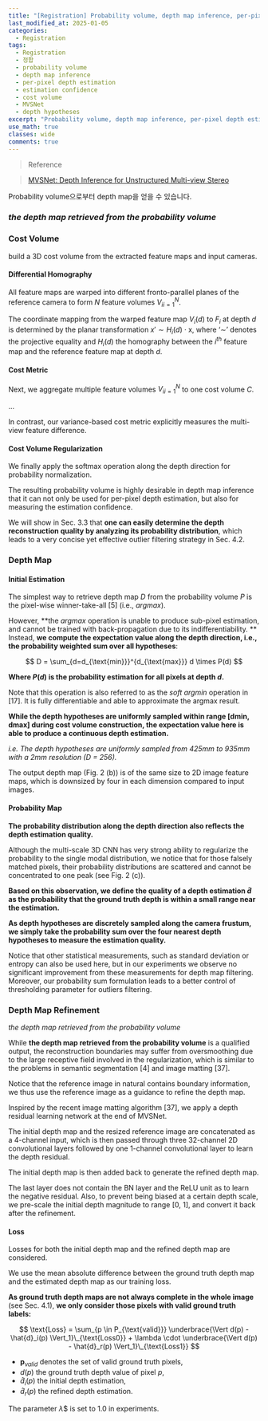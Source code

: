 ```yaml
---
title: "[Registration] Probability volume, depth map inference, per-pixel depth estimation, estimation confidence, depth hypotheses"
last_modified_at: 2025-01-05
categories:
  - Registration
tags:
  - Registration
  - 정합
  - probability volume
  - depth map inference
  - per-pixel depth estimation
  - estimation confidence
  - cost volume
  - MVSNet
  - depth hypotheses
excerpt: "Probability volume, depth map inference, per-pixel depth estimation, estimation confidence"
use_math: true
classes: wide
comments: true
---
```


> Reference

>[MVSNet: Depth Inference for Unstructured Multi-view Stereo](https://openaccess.thecvf.com/content_ECCV_2018/papers/Yao_Yao_MVSNet_Depth_Inference_ECCV_2018_paper.pdf)

Probability volume으로부터 depth map을 얻을 수 있습니다.

### _the depth map retrieved from the probability volume_

### Cost Volume

build a 3D cost volume from the extracted feature maps and input cameras.

#### Differential Homography

All feature maps are warped into different fronto-parallel planes of the reference camera to form $N$ feature volumes ${V_i}^N_{i=1}$. 

The coordinate mapping from the warped feature map $V_i(d)$ to $F_i$ at depth $d$ is determined by the planar transformation $x′ ∼ H_i(d)$ · x, where ‘∼’ denotes the projective equality and $H_i(d)$ the homography between the $i^{th}$ feature map and the reference feature map at depth $d$.

#### Cost Metric 

Next, we aggregate multiple feature volumes ${V_i}^N_{i=1}$ to one cost volume $C$.

...

In contrast, our variance-based cost metric explicitly measures the multi-view feature difference.

#### Cost Volume Regularization

We finally apply the softmax operation along the depth direction for probability normalization.

The resulting probability volume is highly desirable in depth map inference that it can not only be used for per-pixel depth estimation, but also for measuring the estimation confidence.

We will show in Sec. 3.3 that **one can easily determine the depth reconstruction quality by analyzing its probability distribution**, which leads to a very concise yet effective outlier filtering strategy in Sec. 4.2.

### Depth Map

#### Initial Estimation

The simplest way to retrieve depth map $D$ from the probability volume $P$ is the pixel-wise winner-take-all [5] (i.e., $argmax$). 

However, **the $argmax$ operation is unable to produce sub-pixel estimation, and cannot be trained with back-propagation due to its indifferentiability. **
Instead, **we compute the expectation value along the depth direction, i.e., the probability weighted sum over all hypotheses**:

$$
D = \sum_{d=d_{\text{min}}}^{d_{\text{max}}} d \times P(d)
$$

**Where $P(d)$ is the probability estimation for all pixels at depth $d$.**

Note that this operation is also referred to as the $soft \ argmin$ operation in [17]. It is fully differentiable and able to approximate the argmax result.

**While the depth hypotheses are uniformly sampled within range [dmin, dmax] during cost volume construction, the expectation value here is able to produce a continuous depth estimation.**

_i.e. The depth hypotheses are uniformly sampled from 425mm to 935mm with a 2mm resolution (D = 256)._

The output depth map (Fig. 2 (b)) is of the same size to 2D image feature maps, which is downsized by four in each dimension compared to input images.

#### Probability Map

**The probability distribution along the depth direction also reflects the depth estimation quality.** 

Although the multi-scale 3D CNN has very strong ability to regularize the probability to the single modal distribution, we notice that for those falsely matched pixels, their probability distributions are scattered and cannot be concentrated to one peak (see Fig. 2 (c)). 

**Based on this observation, we define the quality of a depth estimation $\hat{d}$ as the probability that the ground truth depth is within a small range near the estimation.** 

**As depth hypotheses are discretely sampled along the camera frustum, we simply take the probability sum over the four nearest depth hypotheses to measure the estimation quality.** 

Notice that other statistical measurements, such as standard deviation or entropy can also be used here, but in our experiments we observe no significant improvement from these measurements for depth map filtering. Moreover, our probability sum formulation leads to a better control of thresholding parameter for outliers filtering.

### Depth Map Refinement

_the depth map retrieved from the probability volume_

While **the depth map retrieved from the probability volume** is a qualified output, the reconstruction boundaries may suffer from oversmoothing due to the large receptive field involved in the regularization,
which is similar to the problems in semantic segmentation [4] and image matting [37]. 

Notice that the reference image in natural contains boundary information, we thus use the reference image as a guidance to refine the depth map. 

Inspired by the recent image matting algorithm [37], we apply a depth residual learning network at the end of MVSNet. 

The initial depth map and the resized reference image are concatenated as a 4-channel input, which is then passed through three 32-channel 2D convolutional layers followed by one 1-channel convolutional layer to learn the depth residual.

The initial depth map is then added back to generate the refined depth map. 

The last layer does not contain the BN layer and the ReLU unit as to learn the negative residual. Also, to prevent being biased at a certain depth scale, we pre-scale the initial depth magnitude to range [0, 1], and convert it back after the refinement.

#### Loss

Losses for both the initial depth map and the refined depth map are considered.

We use the mean absolute difference between the ground truth depth map and the estimated depth map as our training loss. 

**As ground truth depth maps are not always complete in the whole image** (see Sec. 4.1), **we only consider those pixels with valid ground truth labels:**

$$
\text{Loss} = \sum_{p \in P_{\text{valid}}} \underbrace{\Vert d(p) - \hat{d}_i(p) \Vert_1}\_{\text{Loss0}} + \lambda \cdot \underbrace{\Vert d(p) - \hat{d}_r(p) \Vert_1}\_{\text{Loss1}}
$$

- $\textbf{p}_{valid}$ denotes the set of valid ground truth pixels,
- $d(p)$ the ground truth depth value of pixel $p$,
- $\hat{d}_i(p)$ the initial depth estimation,
- $\hat{d}_r(p)$ the refined depth estimation. 

The parameter $\lambda$$ is set to 1.0 in experiments.

